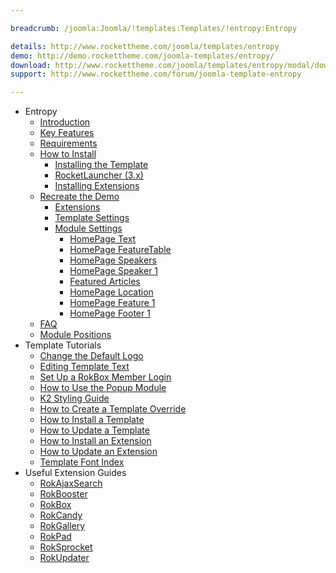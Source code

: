```yaml
---

breadcrumb: /joomla:Joomla/!templates:Templates/!entropy:Entropy

details: http://www.rockettheme.com/joomla/templates/entropy
demo: http://demo.rockettheme.com/joomla-templates/entropy/
download: http://www.rockettheme.com/joomla/templates/entropy/modal/downloads
support: http://www.rockettheme.com/forum/joomla-template-entropy

---
```


* Entropy
    * [Introduction]()
    * [Key Features](INDEX.md#key-features)
    * [Requirements](INDEX.md#requirements)
    * [How to Install](../../platform/templates.md#how-to-install)
        * [Installing the Template](../../platform/templates.md#how-to-install-a-joomla-template)
        * [RocketLauncher (3.x)](../../platform/install_joomla_3x.md)
        * [Installing Extensions](../../platform/extensions.md#how-to-install-an-extension)
    * [Recreate the Demo](demo.md)
        * [Extensions](demo.md#recommended-extensions)
        * [Template Settings](demo_override.md)
        * [Module Settings](demo.md#module-settings)
            * [HomePage Text](demo_module_1.md)
            * [HomePage FeatureTable](demo_module_2.md)
            * [HomePage Speakers](demo_module_3.md)
            * [HomePage Speaker 1](demo_module_4.md)
            * [Featured Articles](demo_module_5.md)
            * [HomePage Location](demo_module_6.md)
            * [HomePage Feature 1](demo_module_7.md)
            * [HomePage Footer 1](demo_module_8.md)
    * [FAQ](faq.md)
    * [Module Positions](positions.md)
* Template Tutorials
    * [Change the Default Logo](../../basic/how_to_edit_the_logo.md)
    * [Editing Template Text](../../basic/how_to_edit_template_text.md)
    * [Set Up a RokBox Member Login](../../basic/how_to_set_up_a_rokbox_member_login.md)
    * [How to Use the Popup Module](../../basic/how_to_use_popup_module.md)
    * [K2 Styling Guide](../../basic/k2_styling_guide.md)
    * [How to Create a Template Override](../../basic/how_to_create_a_template_override.md)
    * [How to Install a Template](../../platform/templates.md#how-to-install-a-joomla-template)
    * [How to Update a Template](../../platform/update_template.md)
    * [How to Install an Extension](../../platform/extensions.md#how-to-install-an-extension)
    * [How to Update an Extension](../../platform/extensions.md#how-to-update-an-extension)
    * [Template Font Index](../../../technical_tips/general/font_index.md)
* Useful Extension Guides
    * [RokAjaxSearch](../../extensions/rokajaxsearch/)
    * [RokBooster](../../extensions/rokbooster/)
    * [RokBox](../../extensions/rokbox/)
    * [RokCandy](../../extensions/rokcandy)
    * [RokGallery](../../extensions/rokgallery/)
    * [RokPad](../../extensions/rokpad/)
    * [RokSprocket](../../extensions/roksprocket/)
    * [RokUpdater](../../extensions/rokupdater/)